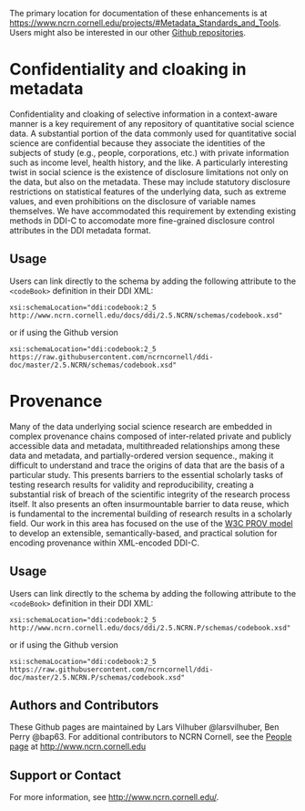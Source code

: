 The primary location for documentation of these enhancements is at https://www.ncrn.cornell.edu/projects/#Metadata_Standards_and_Tools. Users might also be interested in our other [Github repositories](https://github.com/ncrncornell/).

# Confidentiality and cloaking in metadata

Confidentiality and cloaking of selective information in a context-aware manner is a key requirement of any repository of quantitative social science data. A substantial portion of the data commonly used for quantitative social science are confidential because they associate the identities of the subjects of study (e.g., people, corporations, etc.) with private information such as income level, health history, and the like. A particularly interesting twist in social science is the existence of disclosure limitations not only on the data, but also on the metadata. These may include statutory disclosure restrictions on statistical features of the underlying data, such as extreme values, and even prohibitions on the disclosure of variable names themselves. We have accommodated this requirement by extending existing methods in DDI-C to accomodate more fine-grained  disclosure control attributes in the DDI metadata format.

## Usage

Users can link directly to the schema by adding the following attribute to the `<codeBook>` definition in their DDI XML:

    xsi:schemaLocation="ddi:codebook:2_5 http://www.ncrn.cornell.edu/docs/ddi/2.5.NCRN/schemas/codebook.xsd"

or if using the Github version

    xsi:schemaLocation="ddi:codebook:2_5 https://raw.githubusercontent.com/ncrncornell/ddi-doc/master/2.5.NCRN/schemas/codebook.xsd"

# Provenance

Many of the data underlying social science research are embedded in complex provenance chains composed of inter-related private and publicly accessible data and metadata, multithreaded relationships among these data and metadata, and partially-ordered version sequence., making it difficult to understand and trace the origins of data that are the basis of a particular study. This presents barriers to the essential scholarly tasks of testing research results for validity and reproducibility, creating a substantial risk of breach of the scientific integrity of the research process itself. It also presents an often insurmountable barrier to data reuse, which is fundamental to the incremental building of research results in a scholarly field. Our work in this area has focused on the use of the [W3C PROV model](http://www.w3.org/TR/prov-primer/) to develop an extensible, semantically-based, and practical solution for encoding provenance within XML-encoded DDI-C.

## Usage
Users can link directly to the schema by adding the following attribute to the `<codeBook>` definition in their DDI XML:

    xsi:schemaLocation="ddi:codebook:2_5 http://www.ncrn.cornell.edu/docs/ddi/2.5.NCRN.P/schemas/codebook.xsd"

or if using the Github version

    xsi:schemaLocation="ddi:codebook:2_5 https://raw.githubusercontent.com/ncrncornell/ddi-doc/master/2.5.NCRN.P/schemas/codebook.xsd"

## Authors and Contributors
These Github pages are maintained by Lars Vilhuber @larsvilhuber, Ben Perry @bap63. For additional contributors to NCRN Cornell, see the [People page](https://www.ncrn.cornell.edu/people/) at http://www.ncrn.cornell.edu

## Support or Contact
For more information, see http://www.ncrn.cornell.edu/.
